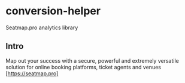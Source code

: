 # conversion-helper
Seatmap.pro analytics library

## Intro
Map out your success with a secure, powerful and extremely versatile solution for online booking platforms, ticket agents and venues [https://seatmap.pro]
